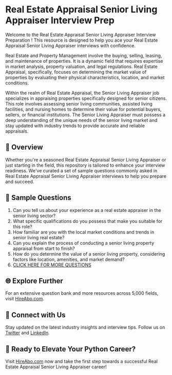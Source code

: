 # Real Estate Appraisal Senior Living Appraiser Interview Prep

Welcome to the Real Estate Appraisal Senior Living Appraiser Interview Preparation ! This resource is designed to help you ace your Real Estate Appraisal Senior Living Appraiser interviews with confidence.

Real Estate and Property Management involve the buying, selling, leasing, and maintenance of properties. It is a dynamic field that requires expertise in market analysis, property valuation, and legal regulations. Real Estate Appraisal, specifically, focuses on determining the market value of properties by evaluating their physical characteristics, location, and market conditions. 

Within the realm of Real Estate Appraisal, the Senior Living Appraiser job specializes in appraising properties specifically designed for senior citizens. This role involves assessing senior living communities, assisted living facilities, and nursing homes to determine their value for potential buyers, sellers, or financial institutions. The Senior Living Appraiser must possess a deep understanding of the unique needs of the senior living market and stay updated with industry trends to provide accurate and reliable appraisals.

## 🚀 Overview

Whether you're a seasoned Real Estate Appraisal Senior Living Appraiser or just starting in the field, this repository is tailored to enhance your interview readiness. We've curated a set of sample questions commonly asked in Real Estate Appraisal Senior Living Appraiser interviews to help you prepare and succeed.

## 📝 Sample Questions

1. Can you tell us about your experience as a real estate appraiser in the senior living sector?
2. What specific qualifications do you possess that make you suitable for this role?
3. How familiar are you with the local market conditions and trends in senior living real estate?
4. Can you explain the process of conducting a senior living property appraisal from start to finish?
5. How do you determine the value of a senior living property, considering factors like location, amenities, and market demand?
6. [CLICK HERE FOR MORE QUESTIONS](https://hireabo.com/job/21_2_33/Real%20Estate%20Appraisal%20Senior%20Living%20Appraiser)

## 🌐 Explore Further

For an extensive question bank and more resources across 5,000 fields, visit [HireAbo.com](https://www.hireabo.com).

## 📱 Connect with Us

Stay updated on the latest industry insights and interview tips. Follow us on [Twitter](https://twitter.com/hireabo) and [LinkedIn](https://www.linkedin.com/in/hire-abo-3609972a8/).

## 🚀 Ready to Elevate Your Python Career?

Visit [HireAbo.com](https://www.hireabo.com) now and take the first step towards a successful Real Estate Appraisal Senior Living Appraiser career!